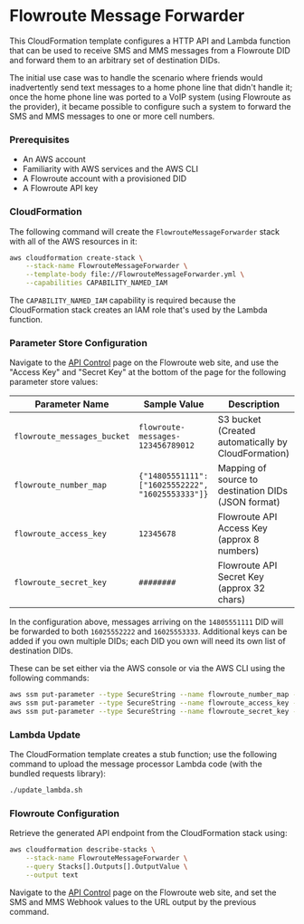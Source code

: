 # Flowroute Message Forwarder

This CloudFormation template configures a HTTP API and Lambda function that can
be used to receive SMS and MMS messages from a Flowroute DID and forward them
to an arbitrary set of destination DIDs.

The initial use case was to handle the scenario where friends would
inadvertently send text messages to a home phone line that didn't handle it;
once the home phone line was ported to a VoIP system (using Flowroute as the
provider), it became possible to configure such a system to forward the SMS and
MMS messages to one or more cell numbers.

### Prerequisites

* An AWS account
* Familiarity with AWS services and the AWS CLI
* A Flowroute account with a provisioned DID
* A Flowroute API key

### CloudFormation

The following command will create the `FlowrouteMessageForwarder` stack with
all of the AWS resources in it:

```bash
aws cloudformation create-stack \
    --stack-name FlowrouteMessageForwarder \
    --template-body file://FlowrouteMessageForwarder.yml \
    --capabilities CAPABILITY_NAMED_IAM
```

The `CAPABILITY_NAMED_IAM` capability is required because the CloudFormation
stack creates an IAM role that's used by the Lambda function.

### Parameter Store Configuration

Navigate to the [API
Control](https://manage.flowroute.com/accounts/preferences/api/) page on the
Flowroute web site, and use the "Access Key" and "Secret Key" at the bottom of
the page for the following parameter store values:

| Parameter Name | Sample Value | Description
| -------------- | ------------ | -----------
| `flowroute_messages_bucket` | `flowroute-messages-123456789012` | S3 bucket (Created automatically by CloudFormation)
| `flowroute_number_map` | `{"14805551111": ["16025552222", "16025553333"]}` | Mapping of source to destination DIDs (JSON format)
| `flowroute_access_key` | `12345678` | Flowroute API Access Key (approx 8 numbers)
| `flowroute_secret_key` | `########` | Flowroute API Secret Key (approx 32 chars)

In the configuration above, messages arriving on the `14805551111` DID will be
forwarded to both `16025552222` and `16025553333`.  Additional keys can be
added if you own multiple DIDs; each DID you own will need its own list of
destination DIDs.

These can be set either via the AWS console or via the AWS CLI using the
following commands:

```bash
aws ssm put-parameter --type SecureString --name flowroute_number_map --value '{"14805551111": ["16025552222", "16025553333"]}'
aws ssm put-parameter --type SecureString --name flowroute_access_key --value access-key-goes-here
aws ssm put-parameter --type SecureString --name flowroute_secret_key --value secret-key-goes-here
```

### Lambda Update

The CloudFormation template creates a stub function; use the following command
to upload the message processor Lambda code (with the bundled requests
library):

```bash
./update_lambda.sh
```

### Flowroute Configuration

Retrieve the generated API endpoint from the CloudFormation stack using:

```bash
aws cloudformation describe-stacks \
    --stack-name FlowrouteMessageForwarder \
    --query Stacks[].Outputs[].OutputValue \
    --output text
```

Navigate to the [API
Control](https://manage.flowroute.com/accounts/preferences/api/) page on the
Flowroute web site, and set the SMS and MMS Webhook values to the URL output by
the previous command.

